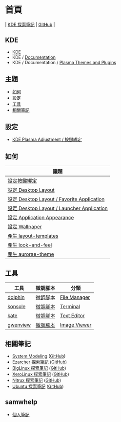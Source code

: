 
# 首頁

| [KDE 探索筆記](https://samwhelp.github.io/note-about-kde/) | [GitHub](https://github.com/samwhelp/note-about-kde) |


## KDE

* [KDE](https://kde.org/)
* KDE / [Documentation](https://develop.kde.org/docs/)
* KDE / Documentation / [Plasma Themes and Plugins](https://develop.kde.org/docs/plasma/)


## 主題

* [如何](#如何)
* [設定](#設定)
* [工具](#工具)
* [相關筆記](#相關筆記)


## 設定

* [KDE Plasma Adjustment / 按鍵綁定](https://samwhelp.github.io/note-about-kde/read/config/keybind.html)


## 如何

| 議題 |
| --- |
| [設定按鍵綁定](https://samwhelp.github.io/note-about-kde/read/howto/config-keybind-by-command.html) |
| [設定 Desktop Layout](https://samwhelp.github.io/note-about-kde/read/howto/config-desktop-layout-by-command.html) |
| [設定 Desktop Layout / Favorite Application](https://samwhelp.github.io/note-about-kde/read/howto/config-desktop-layout-favorite-application.html) |
| [設定 Desktop Layout / Launcher Application](https://samwhelp.github.io/note-about-kde/read/howto/config-desktop-layout-launcher-application.html) |
| [設定 Application Appearance](https://samwhelp.github.io/note-about-kde/read/howto/config-application-appearance-by-command.html) |
| [設定 Wallpaper](https://samwhelp.github.io/note-about-kde/read/howto/config-wallpaper-by-command.html) |
| [產生 layout-templates](https://samwhelp.github.io/note-about-kde/read/howto/create-layout-templates.html) |
| [產生 look-and-feel](https://samwhelp.github.io/note-about-kde/read/howto/create-look-and-feel.html) |
| [產生 aurorae-theme](https://samwhelp.github.io/note-about-kde/read/howto/create-aurorae-theme.html) |


## 工具

| 工具 | 微調腳本 | 分類 |
| --- | --- | --- |
| [dolphin](https://samwhelp.github.io/note-about-kde/read/subject/tool/file-manager/dolphin.html) | [微調腳本](https://github.com/samwhelp/note-about-kde/tree/gh-pages/_demo/prototype/tool/dolphin) | [File Manager](https://samwhelp.github.io/note-about-kde/read/subject/tool/file-manager.html) |
| [konsole](https://samwhelp.github.io/note-about-kde/read/subject/tool/terminal/konsole.html) | [微調腳本](https://github.com/samwhelp/note-about-kde/tree/gh-pages/_demo/prototype/tool/konsole) | [Terminal](https://samwhelp.github.io/note-about-kde/read/subject/tool/terminal.html) |
| [kate](https://samwhelp.github.io/note-about-kde/read/subject/tool/text-editor/kate.html) | [微調腳本](https://github.com/samwhelp/note-about-kde/tree/gh-pages/_demo/prototype/tool/kate) | [Text Editor](https://samwhelp.github.io/note-about-kde/read/subject/tool/text-editor.html) |
| [gwenview](https://samwhelp.github.io/note-about-kde/read/subject/tool/image-viewer/gwenview.html) | [微調腳本](https://github.com/samwhelp/note-about-kde/tree/gh-pages/_demo/prototype/tool/gwenview) | [Image Viewer](https://samwhelp.github.io/note-about-kde/read/subject/tool/image-viewer.html) |



## 相關筆記

* [System Modeling](https://samwhelp.github.io/system-modeling/) ([GitHub](https://github.com/samwhelp/system-modeling/))
* [Ezarcher 探索筆記](https://samwhelp.github.io/note-about-ezarcher/) ([GitHub](https://github.com/samwhelp/note-about-ezarcher/))
* [BigLinux 探索筆記](https://samwhelp.github.io/note-about-biglinux/) ([GitHub](https://github.com/samwhelp/note-about-biglinux/))
* [XeroLinux 探索筆記](https://samwhelp.github.io/note-about-xerolinux/) ([GitHub](https://github.com/samwhelp/note-about-xerolinux/))
* [Nitrux 探索筆記](https://samwhelp.github.io/note-about-nitrux/) ([GitHub](https://github.com/samwhelp/note-about-nitrux/))
* [Ubuntu 探索筆記](https://samwhelp.github.io/note-about-ubuntu/) ([GitHub](https://github.com/samwhelp/note-about-ubuntu/))


## samwhelp

* [個人筆記](https://samwhelp.github.io/book/)
